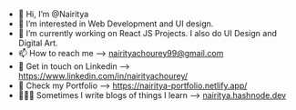 - 👋 Hi, I’m @Nairitya
- 👀 I’m interested in Web Development and UI design.
- 🌱 I’m currently working on React JS Projects. I also do UI Design and Digital Art.
- 📫 How to reach me --> nairityachourey99@gmail.com
- 📲 Get in touch on Linkedin --> <https://www.linkedin.com/in/nairityachourey/>
- 📃 Check my Portfolio --> <https://nairitya-portfolio.netlify.app/>
- 👨🏻‍💻 Sometimes I write blogs of things I learn --> [nairitya.hashnode.dev](https://nairitya.hashnode.dev/)
